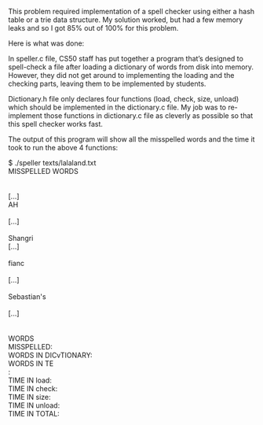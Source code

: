 This problem required implementation of a spell checker using either a hash table or a trie data structure. 
My solution worked, but had a few memory leaks and so I got 85% out of 100% for this problem.

Here is what was done: 

In speller.c file, CS50 staff has put together a program that’s designed to spell-check a file after loading a dictionary of words from disk into memory. However, they did not get around to implementing the loading and the checking parts, leaving them to be implemented by students.

Dictionary.h file only declares four functions (load, check, size, unload) which should be implemented in the dictionary.c file. My job was to re-implement those functions in dictionary.c file as cleverly as possible so that this spell checker works fast.

The output of this program will show all the misspelled words and the time it took to run the above 4 functions: 

$ ./speller texts/lalaland.txt<br />
MISSPELLED WORDS<br /><br />
<br />
[...]<br />
AH<br /><br />
[...]<br /><br />
Shangri<br />
[...]<br /><br />
fianc<br /><br />
[...]<br /><br />
Sebastian's<br /><br />
[...]<br /><br />
<br />
WORDS <br />MISSPELLED:<br />
WORDS IN DICvTIONARY:<br />
WORDS IN TE<br />:<br />
TIME IN load:<br />
TIME IN check:<br />
TIME IN size:<br />
TIME IN unload:<br />
TIME IN TOTAL:<br />
